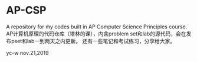 # AP-CSP
A repository for my codes built in AP Computer Science Principles course. 
AP计算机原理的代码仓库（塔林的课），内含problem set和lab的源代码，会在发布pset和lab一到两天之内更新。
还有一些笔记和考试练习，分享给大家。

yc-w nov.21,2019
